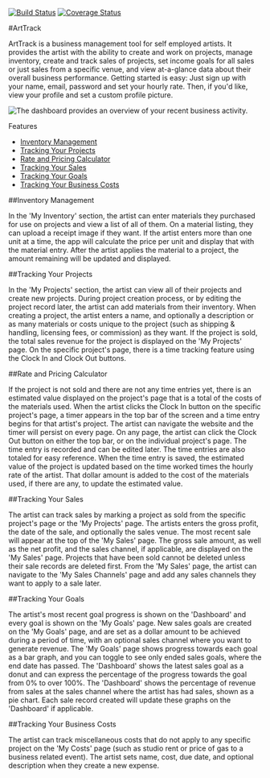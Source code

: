 [![Build Status](https://travis-ci.org/arttrackd/arttrackd.svg?branch=master)](https://travis-ci.org/arttrackd/arttrackd)
[![Coverage Status](https://coveralls.io/repos/arttrackd/arttrackd/badge.svg?branch=master&service=github)](https://coveralls.io/github/arttrackd/arttrackd?branch=master)

#ArtTrack

ArtTrack is a business management tool for self employed artists. It provides the artist with the ability to create and work on projects, manage inventory, create and track sales of projects, set income goals for all sales or just sales from a specific venue, and view at-a-glance data about their overall business performance. Getting started is easy: Just sign up with your name, email, password and set your hourly rate. Then, if you'd like, view your profile and set a custom profile picture.

![The dashboard provides an overview of your recent business activity.](http://i.imgur.com/GHCIXbe.png)



Features
+ [Inventory Management](#inventory-management)
+ [Tracking Your Projects](#tracking-your-projects)
+ [Rate and Pricing Calculator](#rate-and-pricing-calculator)
+ [Tracking Your Sales](#tracking-your-sales)
+ [Tracking Your Goals](#tracking-your-goals)
+ [Tracking Your Business Costs](#tracking-your-business-costs)

##<a id="inventory-management">Inventory Management</a>

In the 'My Inventory' section, the artist can enter materials they purchased for use on projects and view a list of all of them. On a material listing, they can upload a receipt image if they want. If the artist enters more than one unit at a time, the app will calculate the price per unit and display that with the material entry. After the artist applies the material to a project, the amount remaining will be updated and displayed.

##<a id="tracking-your-projects">Tracking Your Projects</a>

In the 'My Projects' section, the artist can view all of their projects and create new projects. During project creation process, or by editing the project record later, the artist can add materials from their inventory. When creating a project, the artist enters a name, and optionally a description or as many materials or costs unique to the project (such as shipping & handling, licensing fees, or commission) as they want. If the project is sold, the total sales revenue for the project is displayed on the 'My Projects' page. On the specific project's page, there is a time tracking feature using the Clock In and Clock Out buttons.

##<a id="rate-and-pricing-calculator">Rate and Pricing Calculator</a>

If the project is not sold and there are not any time entries yet, there is an estimated value displayed on the project's page that is a total of the costs of the materials used. When the artist clicks the Clock In button on the specific project's page, a timer appears in the top bar of the screen and a time entry begins for that artist's project. The artist can navigate the website and the timer will persist on every page. On any page, the artist can click the Clock Out button on either the top bar, or on the individual project's page. The time entry is recorded and can be edited later. The time entries are also totaled for easy reference. When the time entry is saved, the estimated value of the project is updated based on the time worked times the hourly rate of the artist. That dollar amount is added to the cost of the materials used, if there are any, to update the estimated value.

##<a id="tracking-your-sales">Tracking Your Sales</a>

The artist can track sales by marking a project as sold from the specific project's page or the 'My Projects' page. The artists enters the gross profit, the date of the sale, and optionally the sales venue. The most recent sale will appear at the top of the 'My Sales' page. The gross sale amount, as well as the net profit, and the sales channel, if applicable, are displayed on the 'My Sales' page. Projects that have been sold cannot be deleted unless their sale records are deleted first. From the 'My Sales' page, the artist can navigate to the 'My Sales Channels' page and add any sales channels they want to apply to a sale later.

##<a id="tracking-your-goals">Tracking Your Goals</a>

The artist's most recent goal progress is shown on the 'Dashboard' and every goal is shown on the 'My Goals' page. New sales goals are created on the 'My Goals' page, and are set as a dollar amount to be achieved during a period of time, with an optional sales channel where you want to generate revenue. The 'My Goals' page shows progress towards each goal as a bar graph, and you can toggle to see only ended sales goals, where the end date has passed. The 'Dashboard' shows the latest sales goal as a donut and can express the percentage of the progress towards the goal from 0% to over 100%. The 'Dashboard' shows the percentage of revenue from sales at the sales channel where the artist has had sales, shown as a pie chart. Each sale record created will update these graphs on the 'Dashboard' if applicable.

##<a id="tracking-your-business-costs">Tracking Your Business Costs</a>

The artist can track miscellaneous costs that do not apply to any specific project on the 'My Costs' page (such as studio rent or price of gas to a business related event). The artist sets name, cost, due date, and optional description when they create a new expense.
